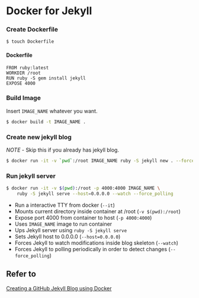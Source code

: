 # Docker for Jekyll

### Create Dockerfile

```bash
$ touch Dockerfile
```

#### Dockerfile
```
FROM ruby:latest
WORKDIR /root
RUN ruby -S gem install jekyll
EXPOSE 4000
```

### Build Image
Insert `IMAGE_NAME` whatever you want.
```bash
$ docker build -t IMAGE_NAME .
```

### Create new jekyll blog
*NOTE* - Skip this if you already has jekyll blog.

```bash
$ docker run -it -v `pwd`:/root IMAGE_NAME ruby -S jekyll new . --force
```

### Run jekyll server

```bash
$ docker run -it -v $(pwd):/root -p 4000:4000 IMAGE_NAME \
	ruby -S jekyll serve --host=0.0.0.0 --watch --force_polling
```

* Run a interactive TTY from docker (`--it`)
* Mounts current directory inside container at /root (`-v $(pwd):/root`)
* Expose port 4000 from container to host (`-p 4000:4000`)
* Uses `IMAGE_NAME` image to run container
* Ups Jekyll server using `ruby -S jekyll serve`
* Sets Jekyll host to 0.0.0.0 (`--host=0.0.0.0`)
* Forces Jekyll to watch modifications inside blog skeleton (`--watch`)
* Forces Jekyll to polling periodically in order to detect changes (`--force_polling`)





## Refer to
[Creating a GitHub Jekyll Blog using Docker](http://salizzar.net/2014/11/06/creating-a-github-jekyll-blog-using-docker/)
